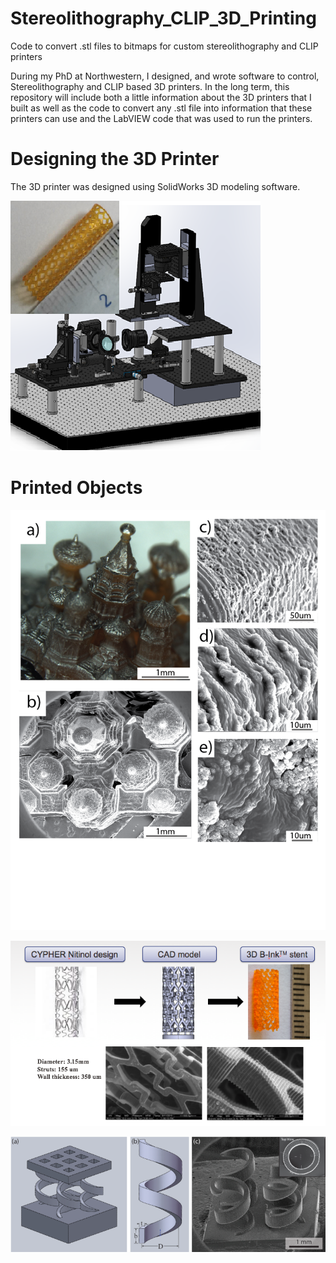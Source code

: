 # Stereolithography_CLIP_3D_Printing
Code to convert .stl files to bitmaps for custom stereolithography and CLIP printers

During my PhD at Northwestern, I designed, and wrote software to control, Stereolithography and CLIP based 3D printers.  In the long term, this repository will include both a little information about the 3D printers that I built as well as the code to convert any .stl file into information that these printers can use and the LabVIEW code that was used to run the printers.

# Designing the 3D Printer

The 3D printer was designed using SolidWorks 3D modeling software.  

![PhdThesisImage](Images/Evans_PhD_Thesis_Image.png)

# Printed Objects

![stbasilcath](Images/St_Basils_Cathedral.png)

![stentSEMDesigns](Images/Stent_SEM_Designs.png)

![SpringAndCadSEM](Images/Spring_CAD_and_SEM.png)

